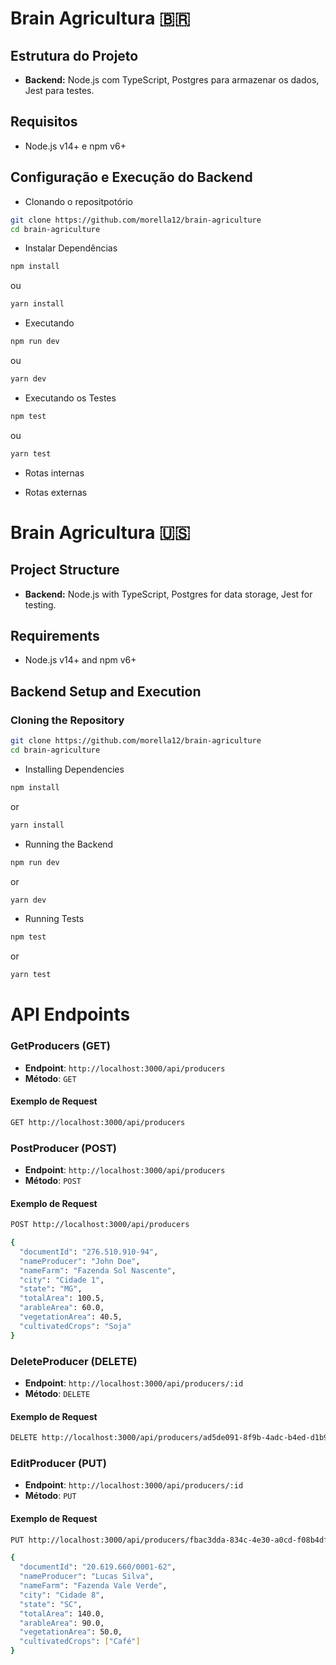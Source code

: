 #  Brain Agricultura 🇧🇷


## Estrutura do Projeto
*  **Backend:** Node.js com TypeScript, Postgres para armazenar os dados, Jest para testes.

## Requisitos
* Node.js v14+ e npm v6+

## Configuração e Execução do Backend
* Clonando o repositpotório
```bash
git clone https://github.com/morella12/brain-agriculture
cd brain-agriculture
```

* Instalar Dependências
```bash
npm install
```
ou
```bash
yarn install
```
* Executando
```bash
npm run dev
```
ou
```bash
yarn dev
```

* Executando os Testes
```bash
npm test
```
ou
```bash
yarn test
```

* Rotas internas

* Rotas externas


# Brain Agricultura 🇺🇸

## Project Structure
* **Backend:** Node.js with TypeScript, Postgres for data storage, Jest for testing.

## Requirements
* Node.js v14+ and npm v6+

## Backend Setup and Execution

### Cloning the Repository
```bash
git clone https://github.com/morella12/brain-agriculture
cd brain-agriculture
```

* Installing Dependencies
```bash
npm install
```
or
```bash
yarn install
```
* Running the Backend
```bash
npm run dev
```
or
```bash
yarn dev
```

* Running Tests
```bash
npm test
```
or
```bash
yarn test
```

# API Endpoints

### GetProducers (GET)

- **Endpoint**: `http://localhost:3000/api/producers`
- **Método**: `GET`

#### Exemplo de Request
```bash
GET http://localhost:3000/api/producers
```

### PostProducer (POST)

- **Endpoint**: `http://localhost:3000/api/producers`
- **Método**: `POST`

#### Exemplo de Request
```bash
POST http://localhost:3000/api/producers
```
```bash
{
  "documentId": "276.510.910-94",
  "nameProducer": "John Doe",
  "nameFarm": "Fazenda Sol Nascente",
  "city": "Cidade 1",
  "state": "MG",
  "totalArea": 100.5,
  "arableArea": 60.0,
  "vegetationArea": 40.5,
  "cultivatedCrops": "Soja"
}
```

### DeleteProducer (DELETE)

- **Endpoint**: `http://localhost:3000/api/producers/:id`
- **Método**: `DELETE`

#### Exemplo de Request
```bash
DELETE http://localhost:3000/api/producers/ad5de091-8f9b-4adc-b4ed-d1b9ee7acbde
```
### EditProducer (PUT)

- **Endpoint**: `http://localhost:3000/api/producers/:id`
- **Método**: `PUT`

#### Exemplo de Request
```bash
PUT http://localhost:3000/api/producers/fbac3dda-834c-4e30-a0cd-f08b4df5332a
```
```bash
{
  "documentId": "20.619.660/0001-62",
  "nameProducer": "Lucas Silva",
  "nameFarm": "Fazenda Vale Verde",
  "city": "Cidade 8",
  "state": "SC",
  "totalArea": 140.0,
  "arableArea": 90.0,
  "vegetationArea": 50.0,
  "cultivatedCrops": ["Café"]
}
```